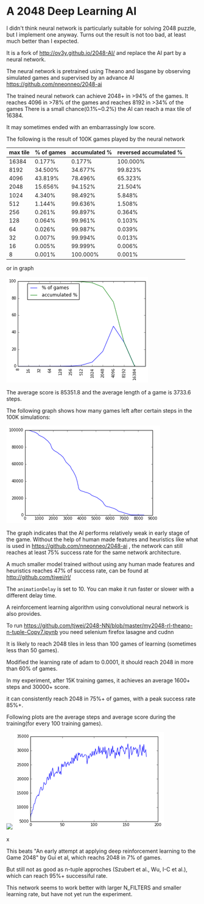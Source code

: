 # A 2048 Deep Learning AI 

I didn't think neural network is particularly suitable for solving 2048 puzzle, but I implement one anyway. Turns out the result is not too bad, at least much better than I expected.

It is a fork of http://ov3y.github.io/2048-AI/ and replace the AI part by a neural network.

The neural network is pretrained using Theano and lasgane by observing simulated games and supervised by an advance AI https://github.com/nneonneo/2048-ai

The trained neural network can achieve 2048+ in >94% of the games. It reaches 4096 in >78% of the games and reaches 8192 in >34% of the games There is a small chance(0.1%~0.2%) the AI can reach a max tile of 16384.

It may sometimes ended with an embarrassingly low score.

The following is the result of 100K games played by the neural network

|max tile| % of games| accumulated %| reversed accumulated %| 
|--------|-----------|--------------|---------|
|16384   | 0.177%    |        0.177%|100.000%|
|8192    |34.500%    |       34.677%| 99.823%|
|4096    |43.819%    |       78.496%| 65.323%|
|2048    |15.656%    |       94.152%| 21.504%|
|1024    | 4.340%    |       98.492%|  5.848%|
|512     | 1.144%    |       99.636%|  1.508%|
|256     | 0.261%    |       99.897%|  0.364%|
|128     | 0.064%    |       99.961%|  0.103%|
|64      | 0.026%    |       99.987%|  0.039%|
|32      | 0.007%    |       99.994%|  0.013%|
|16      | 0.005%    |       99.999%|  0.006%|
|8       | 0.001%    |      100.000%|  0.001%|

or in graph

<img src="plot1.png" />

The average score is 85351.8 and the average length of a game is 3733.6 steps.

The following graph shows how many games left after certain steps in the 100K simulations:

<img src="plot2.png" />

The graph indicates that the AI performs relatively weak in early stage of the game.
Without the help of human made features and heuristics like what is used in https://github.com/nneonneo/2048-ai , the network can still reaches at least 75% success rate for the same network architecture. 

A much smaller model trained without using any human made features and heuristics reaches 47% of success rate, can be found at http://github.com/tjwei/rl/

The `animationDelay` is set to 10. You can make it run faster or slower with a different delay time. 

A reinforcement learning algorithm using convolutional neural network is also provides.

To run https://github.com/tjwei/2048-NN/blob/master/my2048-rl-theano-n-tuple-Copy7.ipynb you need selenium firefox lasagne and cudnn

It is likely to reach 2048 tiles in less than 100 games of learning (sometimes less than 50 games).

Modified the learning rate of adam to 0.0001, it should reach 2048 in more than 60% of games.

In my experiment, after 15K training games, it achieves an average 1600+ steps and 30000+ score. 

it can consistently reach 2048 in 75%+ of games, with a peak success rate 85%+.

Following plots are the average steps and average score during the training(for every 100 training games). 

<img src="avg_step.png" />

<img src="avg_score.png" />

x


This beats "An early attempt at applying deep reinforcement learning to the Game 2048" by Gui et al, which reachs 2048 in 7% of games.

But still not as good as n-tuple approches (Szubert et al., Wu, I-C et al.), which can reach 95%+ successiful rate.

This network seems to work better with larger N_FILTERS and smaller learning rate, but have not yet run the experiment.
